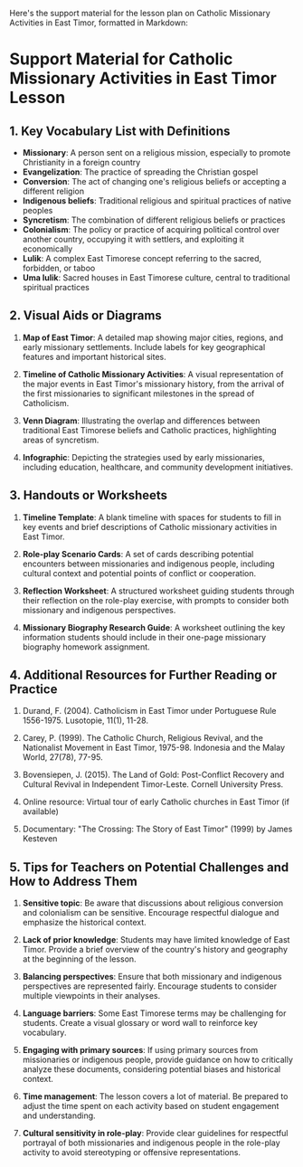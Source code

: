 Here's the support material for the lesson plan on Catholic Missionary Activities in East Timor, formatted in Markdown:

# Support Material for Catholic Missionary Activities in East Timor Lesson

## 1. Key Vocabulary List with Definitions

- **Missionary**: A person sent on a religious mission, especially to promote Christianity in a foreign country
- **Evangelization**: The practice of spreading the Christian gospel
- **Conversion**: The act of changing one's religious beliefs or accepting a different religion
- **Indigenous beliefs**: Traditional religious and spiritual practices of native peoples
- **Syncretism**: The combination of different religious beliefs or practices
- **Colonialism**: The policy or practice of acquiring political control over another country, occupying it with settlers, and exploiting it economically
- **Lulik**: A complex East Timorese concept referring to the sacred, forbidden, or taboo
- **Uma lulik**: Sacred houses in East Timorese culture, central to traditional spiritual practices

## 2. Visual Aids or Diagrams

1. **Map of East Timor**: A detailed map showing major cities, regions, and early missionary settlements. Include labels for key geographical features and important historical sites.

2. **Timeline of Catholic Missionary Activities**: A visual representation of the major events in East Timor's missionary history, from the arrival of the first missionaries to significant milestones in the spread of Catholicism.

3. **Venn Diagram**: Illustrating the overlap and differences between traditional East Timorese beliefs and Catholic practices, highlighting areas of syncretism.

4. **Infographic**: Depicting the strategies used by early missionaries, including education, healthcare, and community development initiatives.

## 3. Handouts or Worksheets

1. **Timeline Template**: A blank timeline with spaces for students to fill in key events and brief descriptions of Catholic missionary activities in East Timor.

2. **Role-play Scenario Cards**: A set of cards describing potential encounters between missionaries and indigenous people, including cultural context and potential points of conflict or cooperation.

3. **Reflection Worksheet**: A structured worksheet guiding students through their reflection on the role-play exercise, with prompts to consider both missionary and indigenous perspectives.

4. **Missionary Biography Research Guide**: A worksheet outlining the key information students should include in their one-page missionary biography homework assignment.

## 4. Additional Resources for Further Reading or Practice

1. Durand, F. (2004). Catholicism in East Timor under Portuguese Rule 1556-1975. Lusotopie, 11(1), 11-28.

2. Carey, P. (1999). The Catholic Church, Religious Revival, and the Nationalist Movement in East Timor, 1975-98. Indonesia and the Malay World, 27(78), 77-95.

3. Bovensiepen, J. (2015). The Land of Gold: Post-Conflict Recovery and Cultural Revival in Independent Timor-Leste. Cornell University Press.

4. Online resource: Virtual tour of early Catholic churches in East Timor (if available)

5. Documentary: "The Crossing: The Story of East Timor" (1999) by James Kesteven

## 5. Tips for Teachers on Potential Challenges and How to Address Them

1. **Sensitive topic**: Be aware that discussions about religious conversion and colonialism can be sensitive. Encourage respectful dialogue and emphasize the historical context.

2. **Lack of prior knowledge**: Students may have limited knowledge of East Timor. Provide a brief overview of the country's history and geography at the beginning of the lesson.

3. **Balancing perspectives**: Ensure that both missionary and indigenous perspectives are represented fairly. Encourage students to consider multiple viewpoints in their analyses.

4. **Language barriers**: Some East Timorese terms may be challenging for students. Create a visual glossary or word wall to reinforce key vocabulary.

5. **Engaging with primary sources**: If using primary sources from missionaries or indigenous people, provide guidance on how to critically analyze these documents, considering potential biases and historical context.

6. **Time management**: The lesson covers a lot of material. Be prepared to adjust the time spent on each activity based on student engagement and understanding.

7. **Cultural sensitivity in role-play**: Provide clear guidelines for respectful portrayal of both missionaries and indigenous people in the role-play activity to avoid stereotyping or offensive representations.